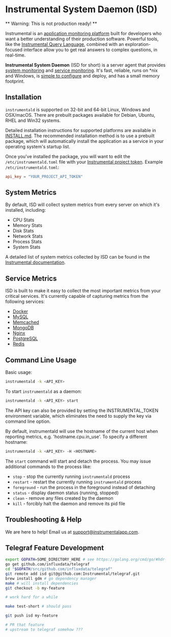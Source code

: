 # Instrumental System Daemon (ISD)

** Warning: This is not production ready! **

Instrumental is an [application monitoring platform](https://instrumentalapp.com/) built for developers who want a better understanding of their production software. Powerful tools, like the [Instrumental Query Language](https://instrumentalapp.com/docs/query-language), combined with an exploration-focused interface allow you to get real answers to complex questions, in real-time.

**Instrumental System Daemon** (ISD for short) is a server agent that provides [system monitoring](#system-metrics) and [service monitoring](#service-metrics). It's fast, reliable, runs on *nix and Windows, is [simple to configure](conf/instrumental.toml) and deploy, and has a small memory footprint.


## Installation
`instrumentald` is supported on 32-bit and 64-bit Linux, Windows and OSX/macOS. There are prebuilt packages available for Debian, Ubuntu, RHEL and Win32 systems.

Detailed installation instructions for supported platforms are available in [INSTALL.md](INSTALL.md). The recommended installation method is to use a prebuilt package, which will automatically install the application as a service in your operating system's startup list.

Once you've installed the package, you will want to edit the `/etc/instrumentald.toml` file with your [Instrumental project token](https://instrumentalapp.com/docs/tokens). Example `/etc/instrumentald.toml`:

```toml
api_key = "YOUR_PROJECT_API_TOKEN"
```

## System Metrics

By default, ISD will collect system metrics from every server on which it's installed, including:

* CPU Stats
* Memory Stats
* Disk Stats
* Network Stats
* Process Stats
* System Stats

A detailed list of system metrics collected by ISD can be found in the [Instrumental documentation](https://instrumentalapp.com/docs/isd/system-metrics).

## Service Metrics

ISD is built to make it easy to collect the most important metrics from your critical services. It's currently capable of capturing metrics from the following services:

* [Docker](https://instrumentalapp.com/docs/isd/docker)
* [MySQL](https://instrumentalapp.com/docs/isd/mysql)
* [Memcached](https://instrumentalapp.com/docs/isd/memcached)
* [MongoDB](https://instrumentalapp.com/docs/isd/mongodb)
* [Nginx](https://instrumentalapp.com/docs/isd/nginx)
* [PostgreSQL](https://instrumentalapp.com/docs/isd/postgresql)
* [Redis](https://instrumentalapp.com/docs/isd/redis)

## Command Line Usage

Basic usage:

```sh
instrumentald -k <API_KEY>
```

To start `instrumentald` as a daemon:

```sh
instrumentald -k <API_KEY> start
```

The API key can also be provided by setting the INSTRUMENTAL_TOKEN environment variable, which eliminates the need to supply the key via command line option.

By default, instrumentald will use the hostname of the current host when reporting metrics, e.g. 'hostname.cpu.in_use'. To specify a different hostname:

```sh
instrumentald -k <API_KEY> -H <HOSTNAME>
```

The `start` command will start and detach the process. You may issue additional commands to the process like:

* `stop` - stop the currently running `instrumentald` process
* `restart` - restart the currently running `instrumentald` process
* `foreground` - run the process in the foreground instead of detaching
* `status` - display daemon status (running, stopped)
* `clean` - remove any files created by the daemon
* `kill` - forcibly halt the daemon and remove its pid file


## Troubleshooting & Help

We are here to help! Email us at [support@instrumentalapp.com](mailto:support@instrumentalapp.com).


## Telegraf Feature Development

```sh
export GOPATH=SOME_DIRECTORY_HERE # see https://golang.org/cmd/go/#hdr-GOPATH_environment_variable
go get github.com/influxdata/telegraf
cd "$GOPATH/src/github.com/influxdata/telegraf"
git remote add isd git@github.com:Instrumental/telegraf.git
brew install gdm # go dependency manager
make # will install dependencies
git checkout -b my-feature

# work hard for a while

make test-short # should pass

git push isd my-feature

# PR that feature
# upstream to telegraf somehow ???
```
